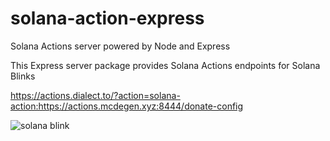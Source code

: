 # solana-action-express
Solana Actions server powered by Node and Express

This Express server package provides Solana Actions endpoints for Solana Blinks

https://actions.dialect.to/?action=solana-action:https://actions.mcdegen.xyz:8444/donate-config

![solana blink](https://github.com/McDegens-DAO/solana-action-express/blob/main/blink.png)
